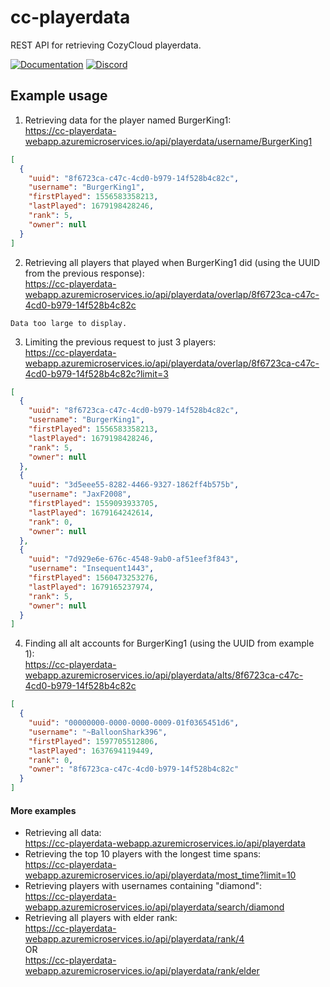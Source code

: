 # cc-playerdata
REST API for retrieving CozyCloud playerdata.

[![Documentation](https://img.shields.io/badge/Documentation-dark%20green?logo=swagger&logoColor=black)](https://cc-playerdata-webapp.azuremicroservices.io)
[![Discord](https://img.shields.io/discord/280048938000580609?logo=discord&logoColor=white&label=Discord&color=7289da)](https://discord.gg/vBEWAuY)

## Example usage

1. Retrieving data for the player named BurgerKing1:
<br>https://cc-playerdata-webapp.azuremicroservices.io/api/playerdata/username/BurgerKing1
```json
[
  {
    "uuid": "8f6723ca-c47c-4cd0-b979-14f528b4c82c",
    "username": "BurgerKing1",
    "firstPlayed": 1556583358213,
    "lastPlayed": 1679198428246,
    "rank": 5,
    "owner": null
  }
]
```
2. Retrieving all players that played when BurgerKing1 did (using the UUID from the previous response):
<br>https://cc-playerdata-webapp.azuremicroservices.io/api/playerdata/overlap/8f6723ca-c47c-4cd0-b979-14f528b4c82c
```
Data too large to display.
```
3. Limiting the previous request to just 3 players:
<br>https://cc-playerdata-webapp.azuremicroservices.io/api/playerdata/overlap/8f6723ca-c47c-4cd0-b979-14f528b4c82c?limit=3
```json
[
  {
    "uuid": "8f6723ca-c47c-4cd0-b979-14f528b4c82c",
    "username": "BurgerKing1",
    "firstPlayed": 1556583358213,
    "lastPlayed": 1679198428246,
    "rank": 5,
    "owner": null
  },
  {
    "uuid": "3d5eee55-8282-4466-9327-1862ff4b575b",
    "username": "JaxF2008",
    "firstPlayed": 1559093933705,
    "lastPlayed": 1679164242614,
    "rank": 0,
    "owner": null
  },
  {
    "uuid": "7d929e6e-676c-4548-9ab0-af51eef3f843",
    "username": "Insequent1443",
    "firstPlayed": 1560473253276,
    "lastPlayed": 1679165237974,
    "rank": 5,
    "owner": null
  }
]
```
4. Finding all alt accounts for BurgerKing1 (using the UUID from example 1):
<br>https://cc-playerdata-webapp.azuremicroservices.io/api/playerdata/alts/8f6723ca-c47c-4cd0-b979-14f528b4c82c
```json
[
  {
    "uuid": "00000000-0000-0000-0009-01f0365451d6",
    "username": "~BalloonShark396",
    "firstPlayed": 1597705512806,
    "lastPlayed": 1637694119449,
    "rank": 0,
    "owner": "8f6723ca-c47c-4cd0-b979-14f528b4c82c"
  }
]
```
#### More examples
* Retrieving all data:
<br>https://cc-playerdata-webapp.azuremicroservices.io/api/playerdata
* Retrieving the top 10 players with the longest time spans:
<br>https://cc-playerdata-webapp.azuremicroservices.io/api/playerdata/most_time?limit=10
* Retrieving players with usernames containing "diamond":
<br>https://cc-playerdata-webapp.azuremicroservices.io/api/playerdata/search/diamond
* Retrieving all players with elder rank:
<br>https://cc-playerdata-webapp.azuremicroservices.io/api/playerdata/rank/4
<br>OR
<br>https://cc-playerdata-webapp.azuremicroservices.io/api/playerdata/rank/elder

